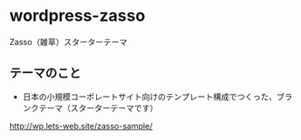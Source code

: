 # wordpress-zasso
Zasso（雑草）スターターテーマ

## テーマのこと
- 日本の小規模コーポレートサイト向けのテンプレート構成でつくった、ブランクテーマ（スターターテーマです）

http://wp.lets-web.site/zasso-sample/
